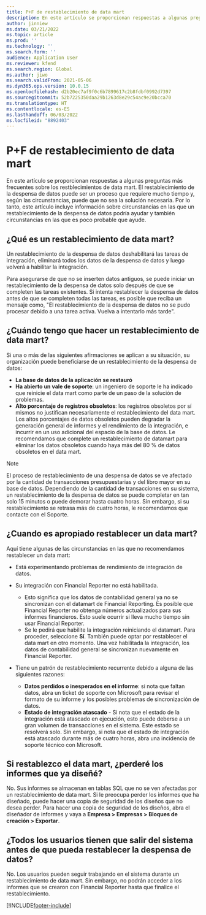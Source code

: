 ```yaml
---
title: P+F de restablecimiento de data mart
description: En este artículo se proporcionan respuestas a algunas preguntas más frecuentes sobre los restblecimientos de data mart.
author: jinniew
ms.date: 03/21/2022
ms.topic: article
ms.prod: ''
ms.technology: ''
ms.search.form: ''
audience: Application User
ms.reviewer: kfend
ms.search.region: Global
ms.author: jiwo
ms.search.validFrom: 2021-05-06
ms.dyn365.ops.version: 10.0.15
ms.openlocfilehash: d2b20ec7af9f0c6b7899617c2b8fdbf0992d7397
ms.sourcegitcommit: 52b7225350daa29b1263d8e29c54ac9e20bcca70
ms.translationtype: HT
ms.contentlocale: es-ES
ms.lasthandoff: 06/03/2022
ms.locfileid: "8892403"
---
```

# <a name="data-mart-resets-faq"></a>P+F de restablecimiento de data mart

En este artículo se proporcionan respuestas a algunas preguntas más frecuentes sobre los restblecimientos de data mart. El restablecimiento de la despensa de datos puede ser un proceso que requiere mucho tiempo y, según las circunstancias, puede que no sea la solución necesaria. Por lo tanto, este artículo incluye información sobre circunstancias en las que un restablecimiento de la despensa de datos podría ayudar y también circunstancias en las que es poco probable que ayude.

## <a name="what-is-a-data-mart-reset"></a>¿Qué es un restablecimiento de data mart?

Un restablecimiento de la despensa de datos deshabilitará las tareas de integración, eliminará todos los datos de la despensa de datos y luego volverá a habilitar la integración.

Para asegurarse de que no se inserten datos antiguos, se puede iniciar un restablecimiento de la despensa de datos solo después de que se completen las tareas existentes. Si intenta restablecer la despensa de datos antes de que se completen todas las tareas, es posible que reciba un mensaje como, "El restablecimiento de la despensa de datos no se pudo procesar debido a una tarea activa. Vuelva a intentarlo más tarde".

## <a name="when-do-i-have-to-do-a-data-mart-reset"></a>¿Cuándo tengo que hacer un restablecimiento de data mart?

Si una o más de las siguientes afirmaciones se aplican a su situación, su organización puede beneficiarse de un restablecimiento de la despensa de datos:

- **La base de datos de la aplicación se restauró**
- **Ha abierto un vale de soporte**: un ingeniero de soporte le ha indicado que reinicie el data mart como parte de un paso de la solución de problemas.
- **Alto porcentaje de registros obsoletos**: los registros obsoletos por sí mismos no justifican necesariamente el restablecimiento del data mart. Los altos porcentajes de datos obsoletos pueden degradar la generación general de informes y el rendimiento de la integración, e incurrir en un uso adicional del espacio de la base de datos. Le recomendamos que complete un restablecimiento de datamart para eliminar los datos obsoletos cuando haya más del 80 % de datos obsoletos en el data mart.
 
> [!NOTE]
> El proceso de restablecimiento de una despensa de datos se ve afectado por la cantidad de transacciones presupuestarias y del libro mayor en su base de datos. Dependiendo de la cantidad de transacciones en su sistema, un restablecimiento de la despensa de datos se puede completar en tan solo 15 minutos o puede demorar hasta cuatro horas. Sin embargo, si su restablecimiento se retrasa más de cuatro horas, le recomendamos que contacte con el Soporte.
 
## <a name="when-is-a-data-mart-reset-inappropriate"></a>¿Cuando es apropiado restablecer un data mart?

Aquí tiene algunas de las circunstancias en las que no recomendamos restablecer un data mart:

- Está experimentando problemas de rendimiento de integración de datos.
- Su integración con Financial Reporter no está habilitada. 

    - Esto significa que los datos de contabilidad general ya no se sincronizan con el datamart de Financial Reporting. Es posible que Financial Reporter no obtenga números actualizados para sus informes financieros. Esto suele ocurrir si lleva mucho tiempo sin usar Financial Reporter.
    - Se le pedirá que habilite la integración reiniciando el datamart. Para proceder, seleccione **Sí**. También puede optar por restablecer el data mart en otro momento. Una vez habilitada la integración, los datos de contabilidad general se sincronizan nuevamente en Financial Reporter. 
- Tiene un patrón de restablecimiento recurrente debido a alguna de las siguientes razones:

    - **Datos perdidos o inesperados en el informe**: si nota que faltan datos, abra un ticket de soporte con Microsoft para revisar el formato de su informe y los posibles problemas de sincronización de datos.
    - **Estado de integración atascado** - Si nota que el estado de la integración está atascado en ejecución, esto puede deberse a un gran volumen de transacciones en el sistema. Este estado se resolverá solo. Sin embargo, si nota que el estado de integración está atascado durante más de cuatro horas, abra una incidencia de soporte técnico con Microsoft. 
   
## <a name="if-i-reset-the-data-mart-will-i-lose-reports-that-ive-already-designed"></a>Si restablezco el data mart, ¿perderé los informes que ya diseñé?

No. Sus informes se almacenan en tablas SQL que no se ven afectadas por un restablecimiento de data mart. Si le preocupa perder los informes que ha diseñado, puede hacer una copia de seguridad de los diseños que no desea perder. Para hacer una copia de seguridad de los diseños, abra el diseñador de informes y vaya a **Empresa \> Empresas \> Bloques de creación \> Exportar**.
 
## <a name="do-all-users-have-to-exit-the-system-before-i-can-reset-the-data-mart"></a>¿Todos los usuarios tienen que salir del sistema antes de que pueda restablecer la despensa de datos?

No. Los usuarios pueden seguir trabajando en el sistema durante un restablecimiento de data mart. Sin embargo, no podrán acceder a los informes que se crearon con Financial Reporter hasta que finalice el restablecimiento.

[!INCLUDE[footer-include](../../../includes/footer-banner.md)]
